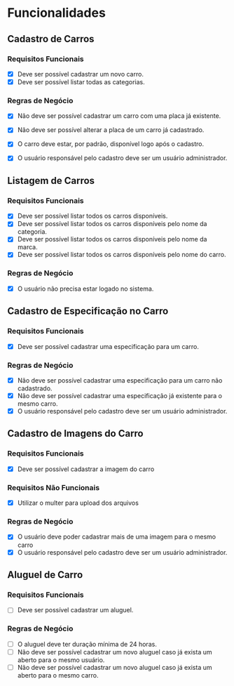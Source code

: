 # Funcionalidades

## **Cadastro de Carros**

### Requisitos Funcionais
- [X] Deve ser possível cadastrar um novo carro.
- [X] Deve ser possível listar todas as categorias.

### Regras de Negócio
- [X] Não deve ser possível cadastrar um carro com uma placa já existente.
- [X] Não deve ser possível alterar a placa de um carro já cadastrado.
- [X] O carro deve estar, por padrão, disponível logo após o cadastro.
- [X] O usuário responsável pelo cadastro deve ser um usuário administrador.


## **Listagem de Carros**

### Requisitos Funcionais
- [X] Deve ser possível listar todos os carros disponíveis.
- [X] Deve ser possível listar todos os carros disponíveis pelo nome da categoria.
- [X] Deve ser possível listar todos os carros disponíveis pelo nome da marca.
- [X] Deve ser possível listar todos os carros disponíveis pelo nome do carro.

### Regras de Negócio
- [X] O usuário não precisa estar logado no sistema.

## **Cadastro de Especificação no Carro**

### Requisitos Funcionais
- [X] Deve ser possível cadastrar uma especificação para um carro.

### Regras de Negócio
- [X] Não deve ser possível cadastrar uma especificação para um carro não cadastrado.
- [X] Não deve ser possível cadastrar uma especificação já existente para o mesmo carro.
- [X] O usuário responsável pelo cadastro deve ser um usuário administrador.

## **Cadastro de Imagens do Carro**

### Requisitos Funcionais
- [X] Deve ser possível cadastrar a imagem do carro

### Requisitos Não Funcionais
- [X] Utilizar o multer para upload dos arquivos

### Regras de Negócio
- [X] O usuário deve poder cadastrar mais de uma imagem para o mesmo carro
- [X] O usuário responsável pelo cadastro deve ser um usuário administrador.

## **Aluguel de Carro**

### Requisitos Funcionais
- [ ] Deve ser possível cadastrar um aluguel.

### Regras de Negócio
- [ ] O aluguel deve ter duração mínima de 24 horas.
- [ ] Não deve ser possível cadastrar um novo aluguel caso já exista um aberto para o mesmo usuário.
- [ ] Não deve ser possível cadastrar um novo aluguel caso já exista um aberto para o mesmo carro.
